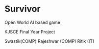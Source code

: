 # Survivor

Open World AI based game

KJSCE Final Year Project

Swastik(COMP)
Rajeshwar (COMP)
Ritik (IT)
